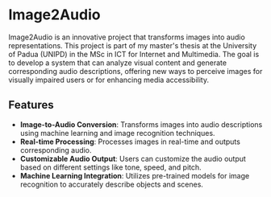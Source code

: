 # Image2Audio

Image2Audio is an innovative project that transforms images into audio representations. This project is part of my master's thesis at the University of Padua (UNIPD) in the MSc in ICT for Internet and Multimedia. The goal is to develop a system that can analyze visual content and generate corresponding audio descriptions, offering new ways to perceive images for visually impaired users or for enhancing media accessibility.

## Features

- **Image-to-Audio Conversion**: Transforms images into audio descriptions using machine learning and image recognition techniques.
- **Real-time Processing**: Processes images in real-time and outputs corresponding audio.
- **Customizable Audio Output**: Users can customize the audio output based on different settings like tone, speed, and pitch.
- **Machine Learning Integration**: Utilizes pre-trained models for image recognition to accurately describe objects and scenes.
